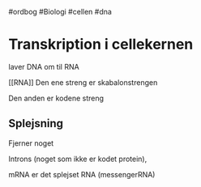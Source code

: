 #ordbog #Biologi #cellen #dna 
# Transkription i cellekernen
laver DNA om til RNA

[[RNA]]
Den ene streng er skabalonstrengen

Den anden er kodene streng

## Splejsning

Fjerner noget

Introns (noget som ikke er kodet protein),

mRNA er det splejset RNA (messengerRNA)